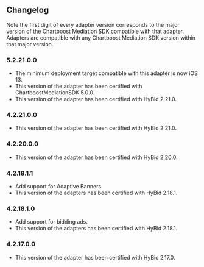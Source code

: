 ## Changelog

Note the first digit of every adapter version corresponds to the major version of the Chartboost Mediation SDK compatible with that adapter. 
Adapters are compatible with any Chartboost Mediation SDK version within that major version.

### 5.2.21.0.0
- The minimum deployment target compatible with this adapter is now iOS 13.
- This version of the adapter has been certified with ChartboostMediationSDK 5.0.0.
- This version of the adapter has been certified with HyBid 2.21.0.

### 4.2.21.0.0
- This version of the adapter has been certified with HyBid 2.21.0.

### 4.2.20.0.0
- This version of the adapter has been certified with HyBid 2.20.0.

### 4.2.18.1.1
- Add support for Adaptive Banners.
- This version of the adapters has been certified with HyBid 2.18.1.

### 4.2.18.1.0
- Add support for bidding ads.
- This version of the adapters has been certified with HyBid 2.18.1.

### 4.2.17.0.0
- This version of the adapter has been certified with HyBid 2.17.0.

